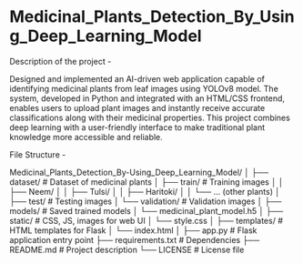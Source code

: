 # Medicinal_Plants_Detection_By_Using_Deep_Learning_Model

Description of the project - 

Designed and implemented an AI-driven web application capable of identifying medicinal plants from leaf images using YOLOv8 model. The system, developed in Python and integrated with an HTML/CSS frontend, enables users to upload plant images and instantly receive accurate classifications along with their medicinal properties. This project combines deep learning with a user-friendly interface to make traditional plant knowledge more accessible and reliable.


File Structure - 

Medicinal_Plants_Detection_By-Using_Deep_Learning_Model/
│
├── dataset/                       # Dataset of medicinal plants
│   ├── train/                     # Training images
│   │   ├── Neem/
│   │   ├── Tulsi/
│   │   ├── Haritoki/
│   │   └── ... (other plants)
│   ├── test/                      # Testing images
│   └── validation/                # Validation images
│
├── models/                        # Saved trained models
│   └── medicinal_plant_model.h5
│
├── static/                        # CSS, JS, images for web UI
│   └── style.css
│
├── templates/                     # HTML templates for Flask
│   └── index.html
│
├── app.py                         # Flask application entry point
├── requirements.txt               # Dependencies
├── README.md                      # Project description
└── LICENSE                        # License file

